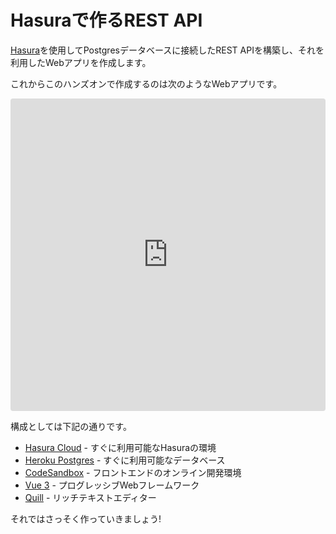 # Hasuraで作るREST API

[Hasura](https://hasura.io/)を使用してPostgresデータベースに接続したREST APIを構築し、それを利用したWebアプリを作成します。

これからこのハンズオンで作成するのは次のようなWebアプリです。

<iframe
  src="https://codesandbox.io/embed/github/kou029w/hasura-rest-hands-on/tree/main/frontend?codemirror=1&hidenavigation=1&view=preview"
  style="
    width: 100%;
    height: 500px;
    border: 0;
    border-radius: 4px;
    overflow: hidden;
  "
  title="vue3-hasura-rest"
  sandbox="allow-forms allow-modals allow-popups allow-presentation allow-same-origin allow-scripts"
></iframe>

構成としては下記の通りです。

- [Hasura Cloud](https://cloud.hasura.io/) - すぐに利用可能なHasuraの環境
- [Heroku Postgres](https://jp.heroku.com/postgres) - すぐに利用可能なデータベース
- [CodeSandbox](https://codesandbox.io/) - フロントエンドのオンライン開発環境
- [Vue 3](https://v3.vuejs.org/) - プログレッシブWebフレームワーク
- [Quill](https://quilljs.com/) - リッチテキストエディター

それではさっそく作っていきましょう!
